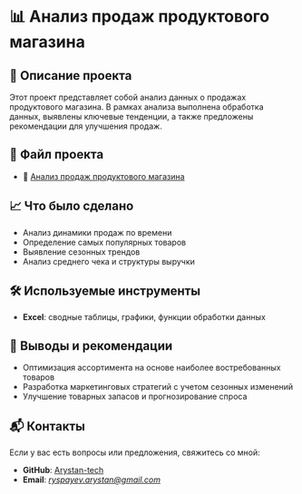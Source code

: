 # 📊 Анализ продаж продуктового магазина

## 📌 Описание проекта
Этот проект представляет собой анализ данных о продажах продуктового магазина. В рамках анализа выполнена обработка данных, выявлены ключевые тенденции, а также предложены рекомендации для улучшения продаж.

## 📂 Файл проекта
- 📄 [Анализ продаж продуктового магазина](https://github.com/Arystan-tech/portfolio_excel/blob/e09bc5e32c218f8e7c83f718884e08da4cad88bd/%D0%B0%D0%BD%D0%B0%D0%BB%D0%B8%D0%B7%20%D0%BF%D1%80%D0%BE%D0%B4%D0%B0%D0%B6%20%D0%BF%D1%80%D0%BE%D0%B4%D1%83%D0%BA%D1%82%D0%BE%D0%B2%D0%BE%D0%B3%D0%BE%20%D0%BC%D0%B0%D0%B3%D0%B0%D0%B7%D0%B8%D0%BD%D0%B0.xlsx)

## 📈 Что было сделано
- Анализ динамики продаж по времени
- Определение самых популярных товаров
- Выявление сезонных трендов
- Анализ среднего чека и структуры выручки

## 🛠 Используемые инструменты
- **Excel**: сводные таблицы, графики, функции обработки данных

## 🎯 Выводы и рекомендации
- Оптимизация ассортимента на основе наиболее востребованных товаров
- Разработка маркетинговых стратегий с учетом сезонных изменений
- Улучшение товарных запасов и прогнозирование спроса

## 📬 Контакты
Если у вас есть вопросы или предложения, свяжитесь со мной:
- **GitHub**: [Arystan-tech](https://github.com/Arystan-tech)
- **Email**: *ryspayev.arystan@gmail.com*
